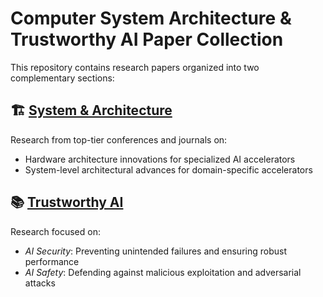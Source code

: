 # Computer System Architecture \& Trustworthy AI Paper Collection

This repository contains research papers organized into two complementary sections:

## 🏗️ [System \& Architecture](sys-arch.md)

Research from top-tier conferences and journals on:

- Hardware architecture innovations for specialized AI accelerators
- System-level architectural advances for domain-specific accelerators



## 📚 [Trustworthy AI](trustworthy-ai.md)

Research focused on:

- *AI Security*: Preventing unintended failures and ensuring robust performance
- *AI Safety*: Defending against malicious exploitation and adversarial attacks
